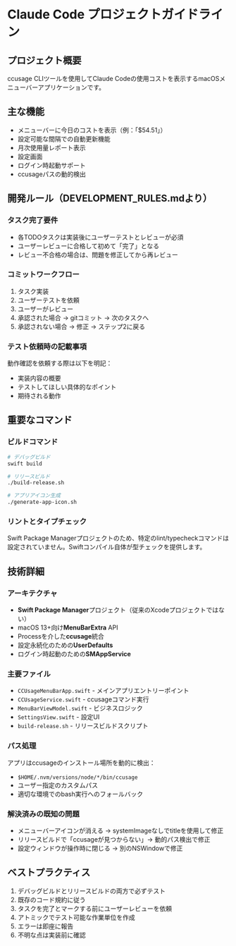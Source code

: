 # Claude Code プロジェクトガイドライン

## プロジェクト概要

ccusage CLIツールを使用してClaude Codeの使用コストを表示するmacOSメニューバーアプリケーションです。

## 主な機能

- メニューバーに今日のコストを表示（例：「$54.51」）
- 設定可能な間隔での自動更新機能
- 月次使用量レポート表示
- 設定画面
- ログイン時起動サポート
- ccusageパスの動的検出

## 開発ルール（DEVELOPMENT_RULES.mdより）

### タスク完了要件

- 各TODOタスクは実装後にユーザーテストとレビューが必須
- ユーザーレビューに合格して初めて「完了」となる
- レビュー不合格の場合は、問題を修正してから再レビュー

### コミットワークフロー

1. タスク実装
2. ユーザーテストを依頼
3. ユーザーがレビュー
4. 承認された場合 → gitコミット → 次のタスクへ
5. 承認されない場合 → 修正 → ステップ2に戻る

### テスト依頼時の記載事項

動作確認を依頼する際は以下を明記：

- 実装内容の概要
- テストしてほしい具体的なポイント
- 期待される動作

## 重要なコマンド

### ビルドコマンド

```bash
# デバッグビルド
swift build

# リリースビルド
./build-release.sh

# アプリアイコン生成
./generate-app-icon.sh
```

### リントとタイプチェック

Swift Package Managerプロジェクトのため、特定のlint/typecheckコマンドは設定されていません。Swiftコンパイル自体が型チェックを提供します。

## 技術詳細

### アーキテクチャ

- **Swift Package Manager**プロジェクト（従来のXcodeプロジェクトではない）
- macOS 13+向け**MenuBarExtra** API
- Processを介した**ccusage**統合
- 設定永続化のための**UserDefaults**
- ログイン時起動のための**SMAppService**

### 主要ファイル

- `CCUsageMenuBarApp.swift` - メインアプリエントリーポイント
- `CCUsageService.swift` - ccusageコマンド実行
- `MenuBarViewModel.swift` - ビジネスロジック
- `SettingsView.swift` - 設定UI
- `build-release.sh` - リリースビルドスクリプト

### パス処理

アプリはccusageのインストール場所を動的に検出：

- `$HOME/.nvm/versions/node/*/bin/ccusage`
- ユーザー指定のカスタムパス
- 適切な環境でのbash実行へのフォールバック

### 解決済みの既知の問題

- メニューバーアイコンが消える → systemImageなしでtitleを使用して修正
- リリースビルドで「ccusageが見つからない」→ 動的パス検出で修正
- 設定ウィンドウが操作時に閉じる → 別のNSWindowで修正

## ベストプラクティス

1. デバッグビルドとリリースビルドの両方で必ずテスト
2. 既存のコード規約に従う
3. タスクを完了とマークする前にユーザーレビューを依頼
4. アトミックでテスト可能な作業単位を作成
5. エラーは即座に報告
6. 不明な点は実装前に確認